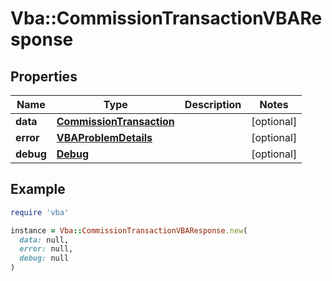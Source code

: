 # Vba::CommissionTransactionVBAResponse

## Properties

| Name | Type | Description | Notes |
| ---- | ---- | ----------- | ----- |
| **data** | [**CommissionTransaction**](CommissionTransaction.md) |  | [optional] |
| **error** | [**VBAProblemDetails**](VBAProblemDetails.md) |  | [optional] |
| **debug** | [**Debug**](Debug.md) |  | [optional] |

## Example

```ruby
require 'vba'

instance = Vba::CommissionTransactionVBAResponse.new(
  data: null,
  error: null,
  debug: null
)
```

